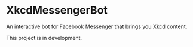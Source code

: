 # XkcdMessengerBot
An interactive bot for Facebook Messenger that brings you Xkcd content. 

This project is in development. 
